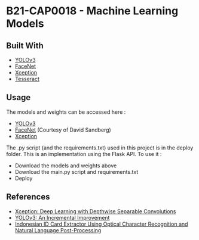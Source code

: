 # B21-CAP0018 - Machine Learning Models

## Built With

- [YOLOv3](https://opencv-tutorial.readthedocs.io/en/latest/yolo/yolo.html)
- [FaceNet](https://github.com/davidsandberg/facenet)
- [Xception](https://keras.io/api/applications/xception/)
- [Tesseract](https://github.com/tesseract-ocr/tesseract)

## Usage

The models and weights can be accessed here : 

- [YOLOv3](https://drive.google.com/drive/folders/1nyrWCDc5Ae8hzrmaGpyF-aE37hL_Yzro?usp=sharing)
- [FaceNet](https://drive.google.com/drive/folders/1I0s5-goRvowMf58994l_xoV8dtL5fqnE?usp=sharing) (Courtesy of David Sandberg)
- [Xception](https://drive.google.com/drive/folders/1pciVugNqxhCiaauMbkaUaOQx9ML9y81M?usp=sharing)

The .py script (and the requirements.txt) used in this project is in the deploy folder. This is an implementation using the Flask API. To use it : 

- Download the models and weights above
- Download the main.py script and requirements.txt
- Deploy

## References
- [Xception: Deep Learning with Depthwise Separable Convolutions](https://ieeexplore.ieee.org/document/8099678)
- [YOLOv3: An Incremental Improvement](https://arxiv.org/abs/1804.02767)
- [Indonesian ID Card Extractor Using Optical Character Recognition and Natural Language Post-Processing](https://arxiv.org/pdf/2101.05214.pdf)



